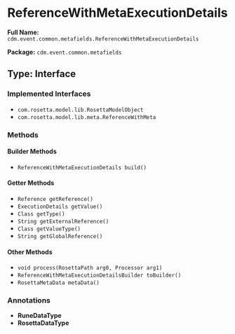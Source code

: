 # ReferenceWithMetaExecutionDetails

**Full Name:** `cdm.event.common.metafields.ReferenceWithMetaExecutionDetails`

**Package:** `cdm.event.common.metafields`

## Type: Interface

### Implemented Interfaces

- `com.rosetta.model.lib.RosettaModelObject`
- `com.rosetta.model.lib.meta.ReferenceWithMeta`

### Methods

#### Builder Methods

- `ReferenceWithMetaExecutionDetails build()`

#### Getter Methods

- `Reference getReference()`
- `ExecutionDetails getValue()`
- `Class getType()`
- `String getExternalReference()`
- `Class getValueType()`
- `String getGlobalReference()`

#### Other Methods

- `void process(RosettaPath arg0, Processor arg1)`
- `ReferenceWithMetaExecutionDetailsBuilder toBuilder()`
- `RosettaMetaData metaData()`

### Annotations

- **RuneDataType**
- **RosettaDataType**

